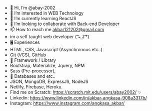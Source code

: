 - 👋 Hi, I’m @abay-2002
- 👀 I’m interested in WEB Technology
- 🌱 I’m currently learning ReactJS
- 💞️ I’m looking to collaborate with Back-end Developer
- 📫 How to reach me akbar121202@gmail.com
- im a self taught web developer ( ͡~ ͜ʖ ͡°)
- 🖥️ Experiences
- HTML, CSS, Javascript (Asynchronous etc..) 
- Git (VCS), GitHub
- 🧮 Framework / Library
- Bootstrap, Materialize, Jquery, NPM
- Sass (Pre-processor),
- 💾 Databases and etc..
- JSON, MongoDB, ExpressJS, NodeJS
- Netlify, Firebase, Heroku.
- Find me on Scratch: https://scratch.mit.edu/users/abay2002/ ✨
- Linkedin: https://www.linkedin.com/in/akbar-angkasa-908a3317b/
- Instagram: https://www.instagram.com/angkasa_akbar/
<!---
abay-2002/abay-2002 is a ✨ special ✨ repository because its `README.md` (this file) appears on your GitHub profile.
You can click the Preview link to take a look at your changes.
--->
